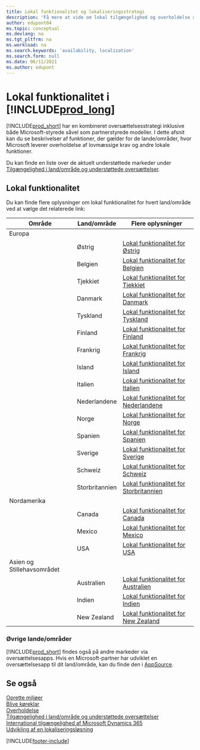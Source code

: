 ```yaml
---
title: Lokal funktionalitet og lokaliseringsstrategi
description: 'Få mere at vide om lokal tilgængelighed og overholdelse af Business Central for de lande/områder, hvor Microsoft leverer den lokale funktionalitet.'
author: edupont04
ms.topic: conceptual
ms.devlang: na
ms.tgt_pltfrm: na
ms.workload: na
ms.search.keywords: 'availability, localization'
ms.search.form: null
ms.date: 06/11/2021
ms.author: edupont
---
```

# <a name="local-functionality-in-"></a>Lokal funktionalitet i [!INCLUDE[prod_long](includes/prod_long.md)]

[!INCLUDE[prod_short](includes/prod_short.md)] har en kombineret oversættelsesstrategi inklusive både Microsoft-styrede såvel som partnerstyrede modeller. I dette afsnit kan du se beskrivelser af funktioner, der gælder for de lande/områder, hvor Microsoft leverer overholdelse af lovmæssige krav og andre lokale funktioner.  

Du kan finde en liste over de aktuelt understøttede markeder under [Tilgængelighed i land/område og understøttede oversættelser](/dynamics365/business-central/dev-itpro/compliance/apptest-countries-and-translations?toc=/dynamics365/business-central/toc.json).  

## <a name="local-functionality"></a>Lokal funktionalitet

Du kan finde flere oplysninger om lokal funktionalitet for hvert land/område ved at vælge det relaterede link:

| Område | Land/område | Flere oplysninger |
| --- | --- |--- |
| Europa |  | |
|        | Østrig | [Lokal funktionalitet for Østrig](localfunctionality/austria/austria-local-functionality.md) |
|        | Belgien | [Lokal funktionalitet for Belgien](localfunctionality/belgium/belgium-local-functionality.md) |
|        | Tjekkiet | [Lokal funktionalitet for Tjekkiet](localfunctionality/czech/czech-local-functionality.md) |
|        | Danmark | [Lokal funktionalitet for Danmark](localfunctionality/denmark/denmark-local-functionality.md) |
|        | Tyskland | [Lokal funktionalitet for Tyskland](localfunctionality/germany/germany-local-functionality.md) |
|        | Finland | [Lokal funktionalitet for Finland](localfunctionality/finland/finland-local-functionality.md) |
|        | Frankrig | [Lokal funktionalitet for Frankrig](localfunctionality/france/france-local-functionality.md) |
|        | Island | [Lokal funktionalitet for Island](localfunctionality/iceland/iceland-local-functionality.md) |
|        | Italien | [Lokal funktionalitet for Italien](localfunctionality/italy/italy-local-functionality.md) |
|        | Nederlandene | [Lokal funktionalitet for Nederlandene](localfunctionality/netherlands/netherlands-local-functionality.md) |
|        | Norge | [Lokal funktionalitet for Norge](localfunctionality/norway/norway-local-functionality.md) |
|        | Spanien | [Lokal funktionalitet for Spanien](localfunctionality/spain/spain-local-functionality.md) |
|        | Sverige | [Lokal funktionalitet for Sverige](localfunctionality/sweden/sweden-local-functionality.md) |
|        | Schweiz | [Lokal funktionalitet for Schweiz](localfunctionality/switzerland/switzerland-local-functionality.md) |
|        | Storbritannien | [Lokal funktionalitet for Storbritannien](localfunctionality/unitedkingdom/united-kingdom-local-functionality.md) |
| Nordamerika |       |  |
|        | Canada|[Lokal funktionalitet for Canada](localfunctionality/canada/canada-local-functionality.md) |
|        | Mexico | [Lokal funktionalitet for Mexico](localfunctionality/mexico/mexico-local-functionality.md) |
|        | USA|[Lokal funktionalitet for USA](localfunctionality/unitedstates/united-states-local-functionality.md) |
| Asien og Stillehavsområdet |       |  |
|        | Australien | [Lokal funktionalitet for Australien](localfunctionality/australia/australia-local-functionality.md) |
|        | Indien | [Lokal funktionalitet for Indien](LocalFunctionality/India/india-local-functionality.md) |
|        | New Zealand | [Lokal funktionalitet for New Zealand](localfunctionality/newzealand/new-zealand-local-functionality.md) |

### <a name="other-countriesregions"></a>Øvrige lande/områder

[!INCLUDE[prod_short](includes/prod_short.md)] findes også på andre markeder via oversættelsesapps. Hvis en Microsoft-partner har udviklet en oversættelsesapp til dit land/område, kan du finde den i [AppSource](https://go.microsoft.com/fwlink/?linkid=2081646).

## <a name="see-also"></a>Se også
[Oprette miljøer](/dynamics365/business-central/dev-itpro/administration/tenant-admin-center-environments)  
[Blive køreklar](ui-get-ready-business.md)  
[Overholdelse](compliance/compliance-overview.md)  
[Tilgængelighed i land/område og understøttede oversættelser](/dynamics365/business-central/dev-itpro/compliance/apptest-countries-and-translations?toc=/dynamics365/business-central/toc.json)  
[International tilgængelighed af Microsoft Dynamics 365](/dynamics365/get-started/availability)  
[Udvikling af en lokaliseringsløsning](/dynamics365/business-central/dev-itpro/developer/readiness/readiness-develop-localization)  


[!INCLUDE[footer-include](includes/footer-banner.md)]
